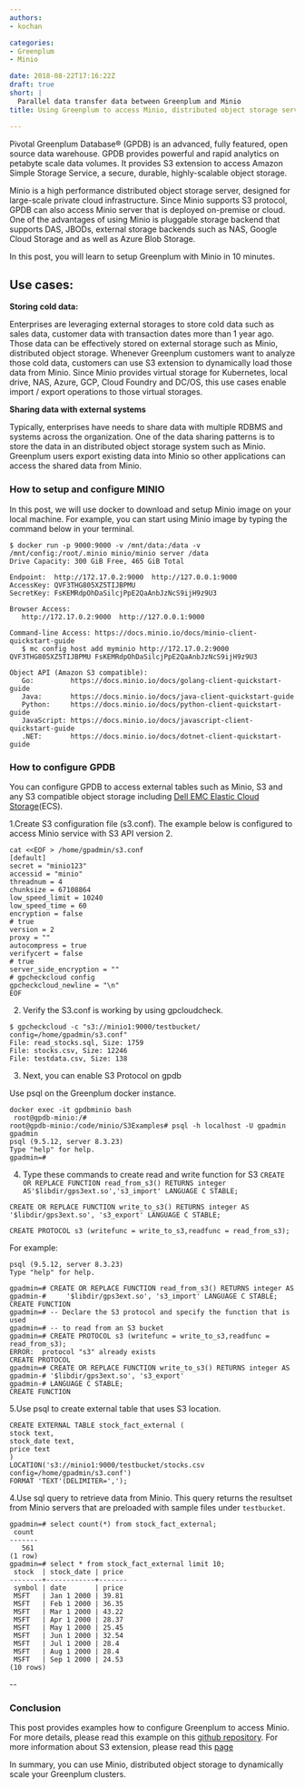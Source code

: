 ```yaml
---
authors:
- kochan

categories:
- Greenplum
- Minio

date: 2018-08-22T17:16:22Z
draft: true
short: |
  Parallel data transfer data between Greenplum and Minio
title: Using Greenplum to access Minio, distributed object storage server

---
```

Pivotal Greenplum Database® (GPDB) is an advanced, fully featured, open source data warehouse. GPDB provides powerful and rapid analytics on petabyte scale data volumes. It provides S3 extension to access Amazon Simple Storage Service, a secure, durable, highly-scalable object storage.

Minio is a high performance distributed object storage server, designed for
large-scale private cloud infrastructure. Since Minio supports S3 protocol, GPDB can also access Minio server that is deployed on-premise or cloud. One of the advantages of using Minio is pluggable storage backend that supports DAS, JBODs, external storage backends such as NAS, Google Cloud Storage and as well as Azure Blob Storage.

In this post, you will learn to setup Greenplum with Minio in 10 minutes.  

## Use cases:
**Storing cold data:**

Enterprises are leveraging external storages to store cold data such as sales data, customer data with transaction dates more than 1 year ago. Those data can be effectively stored on external storage such as Minio, distributed object storage. Whenever Greenplum customers want to analyze those cold data, customers can use S3 extension to dynamically load those data from Minio.
Since Minio provides virtual storage for Kubernetes, local drive, NAS, Azure, GCP, Cloud Foundry and DC/OS, this use cases enable import / export operations to those virtual storages.

**Sharing data with external systems**

Typically, enterprises have needs to share data with multiple RDBMS and systems across the organization. One of the data sharing patterns is to store the data in an distributed object storage system such as Minio.  Greenplum users  export existing data into Minio so other applications can access the shared data from Minio.



### How to setup and configure MINIO
In this post, we will use docker to download and setup Minio image on your local machine.
For example, you can start using Minio image by typing the command below in your terminal.

```
$ docker run -p 9000:9000 -v /mnt/data:/data -v /mnt/config:/root/.minio minio/minio server /data
Drive Capacity: 300 GiB Free, 465 GiB Total

Endpoint:  http://172.17.0.2:9000  http://127.0.0.1:9000
AccessKey: QVF3THG805XZ5TIJBPMU
SecretKey: FsKEMRdpOhDaSilcjPpE2QaAnbJzNcS9ijH9z9U3

Browser Access:
   http://172.17.0.2:9000  http://127.0.0.1:9000

Command-line Access: https://docs.minio.io/docs/minio-client-quickstart-guide
   $ mc config host add myminio http://172.17.0.2:9000 QVF3THG805XZ5TIJBPMU FsKEMRdpOhDaSilcjPpE2QaAnbJzNcS9ijH9z9U3

Object API (Amazon S3 compatible):
   Go:         https://docs.minio.io/docs/golang-client-quickstart-guide
   Java:       https://docs.minio.io/docs/java-client-quickstart-guide
   Python:     https://docs.minio.io/docs/python-client-quickstart-guide
   JavaScript: https://docs.minio.io/docs/javascript-client-quickstart-guide
   .NET:       https://docs.minio.io/docs/dotnet-client-quickstart-guide
```

### How to configure GPDB
You can configure GPDB to access external tables such as Minio, S3 and any S3 compatible object storage including [Dell EMC Elastic Cloud Storage](https://www.dellemc.com/en-us/storage/ecs/index.htm)(ECS).

1.Create S3 configuration file (s3.conf). The example below is configured to access Minio service with S3 API version 2.
```
cat <<EOF > /home/gpadmin/s3.conf
[default]
secret = "minio123"
accessid = "minio"
threadnum = 4
chunksize = 67108864
low_speed_limit = 10240
low_speed_time = 60
encryption = false
# true
version = 2
proxy = ""
autocompress = true
verifycert = false
# true
server_side_encryption = ""
# gpcheckcloud config
gpcheckcloud_newline = "\n"
EOF
```
2. Verify the S3.conf is working by using gpcloudcheck.

```
$ gpcheckcloud -c "s3://minio1:9000/testbucket/ config=/home/gpadmin/s3.conf"
File: read_stocks.sql, Size: 1759
File: stocks.csv, Size: 12246
File: testdata.csv, Size: 138
```
3. Next, you can enable S3 Protocol on gpdb

Use psql on the Greenplum docker instance.
```
docker exec -it gpdbminio bash
 root@gpdb-minio:/#
root@gpdb-minio:/code/minio/S3Examples# psql -h localhost -U gpadmin gpadmin
psql (9.5.12, server 8.3.23)
Type "help" for help.
gpadmin=#
```

4. Type these commands to create read and write function for S3
`CREATE OR REPLACE FUNCTION read_from_s3() RETURNS integer AS'$libdir/gps3ext.so','s3_import' LANGUAGE C STABLE;`

`CREATE OR REPLACE FUNCTION write_to_s3() RETURNS integer AS '$libdir/gps3ext.so', 's3_export' LANGUAGE C STABLE;`

`CREATE PROTOCOL s3 (writefunc = write_to_s3,readfunc = read_from_s3);`

For example:
```
psql (9.5.12, server 8.3.23)
Type "help" for help.

gpadmin=# CREATE OR REPLACE FUNCTION read_from_s3() RETURNS integer AS
gpadmin-#     '$libdir/gps3ext.so', 's3_import' LANGUAGE C STABLE;
CREATE FUNCTION
gpadmin=# -- Declare the S3 protocol and specify the function that is used
gpadmin=# -- to read from an S3 bucket
gpadmin=# CREATE PROTOCOL s3 (writefunc = write_to_s3,readfunc = read_from_s3);
ERROR:  protocol "s3" already exists
CREATE PROTOCOL
gpadmin=# CREATE OR REPLACE FUNCTION write_to_s3() RETURNS integer AS
gpadmin-# '$libdir/gps3ext.so', 's3_export'
gpadmin-# LANGUAGE C STABLE;
CREATE FUNCTION
```

5.Use psql to create external table that uses S3 location.
```
CREATE EXTERNAL TABLE stock_fact_external (
stock text,
stock_date text,
price text
)
LOCATION('s3://minio1:9000/testbucket/stocks.csv config=/home/gpadmin/s3.conf')
FORMAT 'TEXT'(DELIMITER=',');
```
4.Use sql query to retrieve data from Minio. This query returns the resultset from Minio servers that are preloaded with sample files under `testbucket`.

```
gpadmin=# select count(*) from stock_fact_external;
 count
-------
   561
(1 row)
gpadmin=# select * from stock_fact_external limit 10;
 stock  | stock_date | price
--------+------------+-------
 symbol | date       | price
 MSFT   | Jan 1 2000 | 39.81
 MSFT   | Feb 1 2000 | 36.35
 MSFT   | Mar 1 2000 | 43.22
 MSFT   | Apr 1 2000 | 28.37
 MSFT   | May 1 2000 | 25.45
 MSFT   | Jun 1 2000 | 32.54
 MSFT   | Jul 1 2000 | 28.4
 MSFT   | Aug 1 2000 | 28.4
 MSFT   | Sep 1 2000 | 24.53
(10 rows)
```
--



### Conclusion
This post provides examples how to configure Greenplum to access Minio. For more details, please read this example on this [github repository](https://github.com/kongc-organization/greenplum-minio). For more information about S3 extension, please read this [page](https://gpdb.docs.pivotal.io/5100/admin_guide/external/g-s3-protocol.html)

In summary, you can use Minio, distributed object storage to dynamically scale your Greenplum clusters.
